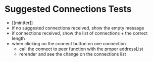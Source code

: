 # Suggested Connections Tests

- [[mintter]]
- if no suggested connections received, show the empty message
- if connections received, show the list of connections + the correct length
- when clicking on the connect button on one connection
  - call the connect to peer function with the proper addressList
  - rerender and see the change on the connections list
